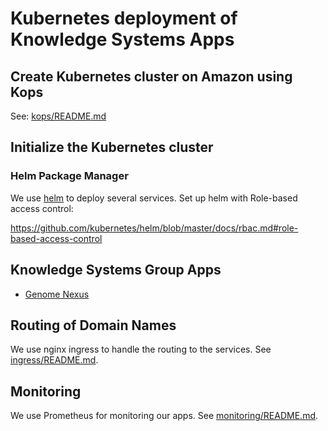 # Kubernetes deployment of Knowledge Systems Apps
## Create Kubernetes cluster on Amazon using Kops
See: [kops/README.md](kops/README.md)

## Initialize the Kubernetes cluster
### Helm Package Manager
We use [helm](https://github.com/kubernetes/helm) to deploy several services.
Set up helm with Role-based access control:

https://github.com/kubernetes/helm/blob/master/docs/rbac.md#role-based-access-control

## Knowledge Systems Group Apps
- [Genome Nexus](genome-nexus/README.md)

## Routing of Domain Names
We use nginx ingress to handle the routing to the services. See
[ingress/README.md](ingress/README.md).

## Monitoring
We use Prometheus for monitoring our apps. See
[monitoring/README.md](monitoring/README.md).
